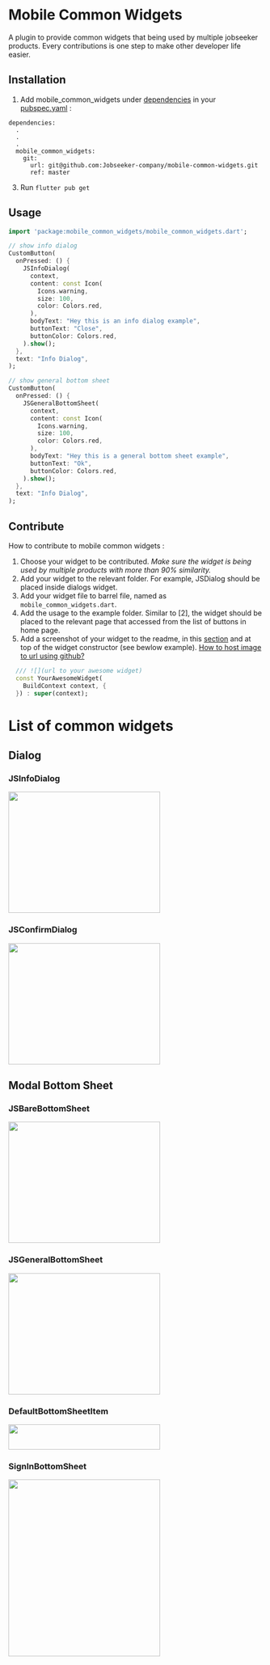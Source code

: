 # Mobile Common Widgets

A plugin to provide common widgets that being used by multiple jobseeker products. Every contributions is one step to make other developer life easier.

## Installation

1. Add mobile_common_widgets under [dependencies](https://dart.dev/tools/pub/dependencies) in your [pubspec.yaml](https://dart.dev/tools/pub/pubspec) :
```
dependencies:
  .
  .
  .
  mobile_common_widgets: 
    git:
      url: git@github.com:Jobseeker-company/mobile-common-widgets.git
      ref: master
```
3. Run ```flutter pub get```

## Usage

```dart
import 'package:mobile_common_widgets/mobile_common_widgets.dart';

// show info dialog
CustomButton(
  onPressed: () {
    JSInfoDialog(
      context,
      content: const Icon(
        Icons.warning,
        size: 100,
        color: Colors.red,
      ),
      bodyText: "Hey this is an info dialog example",
      buttonText: "Close",
      buttonColor: Colors.red,
    ).show();
  },
  text: "Info Dialog",
);

// show general bottom sheet
CustomButton(
  onPressed: () {
    JSGeneralBottomSheet(
      context,
      content: const Icon(
        Icons.warning,
        size: 100,
        color: Colors.red,
      ),
      bodyText: "Hey this is a general bottom sheet example",
      buttonText: "Ok",
      buttonColor: Colors.red,
    ).show();
  },
  text: "Info Dialog",
);
```

## Contribute 

How to contribute to mobile common widgets : 
1. Choose your widget to be contributed. _Make sure the widget is being used by multiple products with more than 90% similarity._
2. Add your widget to the relevant folder. For example, JSDialog should be placed inside dialogs widget.
3. Add your widget file to barrel file, named as ```mobile_common_widgets.dart```.
4. Add the usage to the example folder. Similar to [2], the widget should be placed to the relevant page that accessed from the list of buttons in home page.
5. Add a screenshot of your widget to the readme, in this [section]() and at top of the widget constructor (see bewlow example).  [How to host image to url using github?](https://www.youtube.com/watch?v=qIaWozjDyPk)

```dart
  /// ![](url to your awesome widget)
  const YourAwesomeWidget(
    BuildContext context, {
  }) : super(context);
```

# List of common widgets

## Dialog

### JSInfoDialog

<img src="https://github.com/Jobseeker-company/mobile-b2c-app-reborn/assets/58515206/e531af67-39ca-4da9-a257-d201b5b22d71" alt="" data-canonical-src="https://github.com/Jobseeker-company/mobile-b2c-app-reborn/assets/58515206/e531af67-39ca-4da9-a257-d201b5b22d71" width="300" height="240" />

### JSConfirmDialog

<img src="https://github.com/Jobseeker-company/mobile-b2c-app-reborn/assets/58515206/9fd4da64-63fa-4832-a68e-b8f15c9e655a" alt="" data-canonical-src="https://github.com/Jobseeker-company/mobile-b2c-app-reborn/assets/58515206/9fd4da64-63fa-4832-a68e-b8f15c9e655a" width="300" height="240" />

## Modal Bottom Sheet

### JSBareBottomSheet

<img src="https://github.com/Jobseeker-company/mobile-b2c-app-reborn/assets/58515206/7d362b87-a76d-4281-80a3-9636695307f2" alt="" data-canonical-src="https://github.com/Jobseeker-company/mobile-b2c-app-reborn/assets/58515206/7d362b87-a76d-4281-80a3-9636695307f2" width="300" height="240" />


### JSGeneralBottomSheet

<img src="https://github.com/Jobseeker-company/mobile-b2c-app-reborn/assets/58515206/626c481e-f348-495c-b6f7-6525de70aa35" alt="" data-canonical-src="https://github.com/Jobseeker-company/mobile-b2c-app-reborn/assets/58515206/626c481e-f348-495c-b6f7-6525de70aa35" width="300" height="240" />

### DefaultBottomSheetItem

<img src="https://github.com/Jobseeker-company/mobile-b2c-app-reborn/assets/58515206/9a767330-e739-40e5-b6b5-34d59b3847ba" alt="" data-canonical-src="https://github.com/Jobseeker-company/mobile-b2c-app-reborn/assets/58515206/9a767330-e739-40e5-b6b5-34d59b3847ba" width="300" height="50" />

### SignInBottomSheet

<img src="https://github.com/Jobseeker-company/mobile-b2c-app-reborn/assets/58515206/1358e1d3-9e38-4fa9-8a69-0b6ded8a6b73" alt="" data-canonical-src="https://github.com/Jobseeker-company/mobile-b2c-app-reborn/assets/58515206/1358e1d3-9e38-4fa9-8a69-0b6ded8a6b73" width="300" height="350" />


